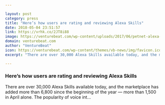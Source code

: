 ```yaml
---

layout: post
category: press
title: "Here’s how users are rating and reviewing Alexa Skills"
date: 2018-05-04 23:51:57
link: https://vrhk.co/2JT8i88
image: https://venturebeat.com/wp-content/uploads/2017/06/petnet-alexa-hero-horizontal.jpg?fit=2000%2C1500&strip=all
domain: venturebeat.com
author: "VentureBeat"
icon: https://venturebeat.com/wp-content/themes/vb-news/img/favicon.ico
excerpt: "There are over 30,000 Alexa Skills available today, and the marketplace has added more than 6,800 since the beginning of the year — more than 1,500 in April alone. The popularity of voice int…"

---
```


### Here’s how users are rating and reviewing Alexa Skills

There are over 30,000 Alexa Skills available today, and the marketplace has added more than 6,800 since the beginning of the year — more than 1,500 in April alone. The popularity of voice int…